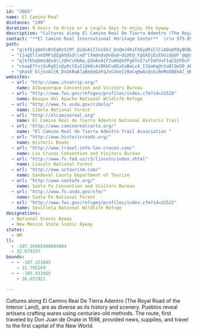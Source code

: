 ```yaml
---
id: "2065"
name: El Camino Real
distance: "299"
duration: 9 hours to drive or a couple days to enjoy the byway
description: "Cultures along El Camino Real De Tierra Adentro (The Royal Road of the Interior Land), are as diverse as its history and scenery. Pueblos reveal artisans crafting wares using centuries-old methods. The route, first traveled by Don Juan de Onate in 1598, provided news, supplies, and travel to the first capital of the New World."
contact: "**El Camino Real International Heritage Center**  \r\n 575-854-3600  \r\n [Send E-mail](mailto:info@caminorealheritage.org )  \r\n\r\n**Greater Albuquerque Chamber of Commerce**  \r\n 1-575-764-3700  \r\n [Send E-mail](mailto:GACC@abqchamber.com )  \r\n\r\n**[New Mexico Department of Tourism](http://www.newmexico.org/)**  \r\n 505-827-7336\r\n"
path:
  - "q|kfEjqbmScBtEqHzS{Mf_@i@vA{IlUiEbJ_@v@mJdKiFbEy@R{ClCiADo@f@yBhBgATEB_BpAcD`B_An@{@HkIzEwFbDsBlAwAdAu@H?^eM`KqItJ}AbCmm@f`A[TQ`AuNzVWd@wSb]eZrf@Ct@_@DwV`b@sx@dtAiMdTiLrRiB|CsWtc@In@c@d@iJjOk@|@sAzBmI`JeMnKgF?{@@yZPqUQsi@?qSG_CAySGmJJwFh@c@ZmC^qBn@sDvCgA`@{FjDwO`Kub@dXeAd@"
  - "{jagEl{vmSMPi@ZgAt@i@\\e@^[Xm@n@s@v@s@~@i@t@_FpGkDjEsEbGi@p@Y`@q@x@wD|E{EjGu@x@u@t@m@h@o@h@{ApAkCrBkErDsC~B{@r@{L|Jk@d@kDpCkJzHwAlAaHxFs@l@}CdC_GxEaIxG]X}BlB{@r@u@l@kCvBk@d@wAnAyBvB}@nAUZMR[d@c@x@o@nAi@lAc@fAe@~AqA`F_@|A[nA]vAUz@_@~AaAdEk@`C]bAO^aAhBm@bAuA|By@rAeEbHyA`CiAjBuB`DkHtLyGpK}CfFaAxAABwBdCs@t@}@v@OL{@t@{CdBoAf@_A`@uBj@uB`@_CVSBw@?aA@oB?uBA}@A_@AuACo@C_@AmEIqCE{AA}@?_GQcACmDI{AEwKQuBCoBGeDIaKOkGKuBEeBG{IQwCEmCKsDCq@Cm@C{@AsAEcCEiFYsDUeAGsB@u@@]Ba@@u@BmBB}FGs@CyACuJ[sCIeACyCGcBG{Mc@w@C{Qg@yGS}BGg@A_CIgCMgCQ_BO{AW{GqAqIgBiHuAcCi@iAUCAgEw@c@KwAYiGmAOEsBa@c@KeE{@q@O{Cm@iDu@{Cm@UESEeB]cDq@_FaAiDu@w@QyGsAoLcCo@MuAWqDw@qB_@oAWkCk@{@Q_GkAeCg@a@IsBa@{@Mk@EcAAQ@Y@g@De@FYFk@Ni@Ro@XqC`Bi@Vw@ZcAXcAJcA@aA@o@?wEAY?iC@eCCoAAU?o@?{GAcDCgFC_CAeA?W@w@FO@UDG?w@DaALoATeBd@wAh@mAf@yCtAsDdBiEnBoDbBcF|B_Br@oEtBuAn@gBz@cBv@cD|AkBv@m@ZoAb@q@Po@LgAN}ALk@@gBCYAoBU_AM_Ca@wCa@yEu@g@IeC]gGaAo@IiAOwAUSEgAQ_BU{@Ka@I_AMg@Ik@IUE]Gy@IyF{@mB[qC[uCi@_BSmO}B_AMSEcCYkDi@}Dk@iEm@mPgCaBWSCw@Ky@MwB]u@Km@G_BKyAKs@C_BAk@AwBGqHM{FIiDOkEIs@E}@MaAQe@MoBy@eDoAcDeBy@S}@M{@GaAE}@Bu@F{@NkAXeA`@e@R_Ah@cBhAo@XmAd@{@Xa@Lm@Ls@H{@Hi@@o@BmA@{@EeAKmASeG{AgD{@}DcAsD_Ak@Om@O{Bo@qD_AoMcDWGaCq@wA]sKmCiA[aG{AoD{@oBm@{EmAiA[uEiAoIsBkEiA_AWeAYaAWg@K}@Ou@Gu@EkA@}@FeAPiAXy@VgAj@_An@q@l@m@n@e@n@e@t@o@rAi@|AiA`EoDnMq@xBg@rA}AxDiAfBmA~AoAtAy@v@_BnAaAn@eAl@gBx@iBn@kBh@iARmAPmAJ}CHsBAmAGmAKmASkASiAWoIoB_JqBuG_BiPqDmHeBiE{@{B]{BUeDQ_D@sBJqBTC?sCf@eCb@aDj@a@HyAV{@PiAJmAAe@Cc@GiASc@Ka@Oc@QeAi@qFgDeDuB}A_A{AaAaCyAgFsCu@[iAe@wAi@o@Um@QiC{@]Oo@Qk@QmBo@oAa@oAc@oAa@uE}A[IcFcBy@[YIeEuA_AWk@UiH_Cm@SmBq@y@YuBo@}G}B{FmBw@WmEyAOEs@UkEwAmBo@o@U_Bg@qAc@qLwDsBk@gAUSEqCc@qAMw@ImCQi@@i@BoENiDPoCP{Gb@wCPyAJkBH{@F{BNuABq@@o@@aBCyAGyAKgAKMC{B[oA[_Bc@OEsAe@y@]oBaAoAq@UOc@YwAaAgA{@{@o@{C{B}@u@wB}A_Au@qAaAQOKIcBkAw@a@}Au@mAm@oBe@wAOqAKsAIu@@i@?wAJUBm@HkAVu@NeAVgCx@wBr@kC|@yFtBwEbBkG|BeFhBi@PqAd@g@PI@yCt@gBb@cFp@{ATsANaCDeAD_@?kA?}CAqBAyG_@{DUe@C_EWoAI_AG}CSiCQyBOoIe@aCKYAcKs@}@GwIg@wBEy@DyBHq@FeEXaBJsCX[ByEf@qDVwCVaAHuBRoALqDZaFd@eDVg@B{AJ{@DUA_@AaBY_Aa@eAo@m@k@uAqBa@_AiA{Cw@wBMYOUQSQOUKSIKCIAm@CU?e@J]Lk@^sAyDsA}D{DiLWu@iBmFYw@GQ_AqCoByFg@sA}AwEuBkG{AmEo@uBQg@Kc@Kg@EQSgAO{@U}AKiAQ{BGuBAUAa@MsEGgCC{AG{AAaAGqAEeBO_GOkFEcBM{EWeLGkCMmDC_BCq@KqCGkAIw@M{@WmA[eAGOYu@a@}@_@o@m@u@o@q@u@o@o@c@OI[S_Bq@[Mi@SaAa@m@]c@WaAo@{@m@o@g@eDcCMKo@g@]YYUOS_@]m@y@Yg@GKcCsEu@sAQc@Qc@EIUaAGWOi@a@uBO{@Ek@Ai@Bk@@YB]HqBDa@BWFWNYNUTe@J[FSBOTu@DOb@eBb@gBHa@Bg@C[IYKWQUUe@gBKWAcDAeEAgEDu@@o@Bo@?q@?YBo@As@Dc@?c@B_EJI?{D?eE?cEAiAAcAIu@Ko@I]Ia@KWGuE}A{DuAuE_BoAa@}@[qAc@mGyBuAe@gDkAyBw@cCy@{Bu@}@Wi@M[I]EG?i@Gm@Co@?aA@a@@m@HuAAs@AoFM}@CkCEsAAgCEcDIiBQc@IkAYIC}@[a@S_Aa@i@[k@a@IGcA}@s@o@q@{@o@{@gAyAEGiCcDg@m@GKOWKO}AsBs@{@e@q@eB{BsAgBcAiAw@s@wA{@o@[_A[_AU_AMy@Gw@Ae@?w@FY@eGt@yDf@o@HaD`@eLxA}@JcANQBiD^eD`@gAN}B`@wAZiD~@}JzCcI`CgDbAgDbAk@PaBf@{EtASFmOtEkRxFoJrCsIhCq[lJiK~CuA^cG`BwDr@yATo@F}C^uD\\a@DoBTmPfBeEb@}ALyBDyAAkAEeBMgBW}@SuCu@oDcAkCm@qAIo@AmBDo@Ly@J{Ad@mAl@aAn@uAdAiFbE{BlBsCvBiA`AoCxBqAdAiCtBaCpBOJq@f@iM`KkDfCyAlAgCbBoCtAoB~@_E`BeExAuBp@eJ`DwBr@g@ReIrCgInCcCz@aH~BuCdAkC|@_F`BeFfBkFfBiEzAyOnFyBt@yDtAgFbBwFnBsIxC}@XuE|AcFfBoGvBcFhBmIpCuBt@qFlBkCx@oA^iIlCyFnBwDvAiL|DuE~AsBp@qFhByUhIsCbA_VhI_F`BsKrDcYvJo@TqBj@gFfAmCb@qAPuC^eC\\WiAc@qB_@w@m@eAu@oAgAlAk@l@m@j@m@h@cBlAeBbAs@^g@RcA`@w@VmBd@w@Pw@LoI|@qBToBXgDn@eDv@aDdA_DjAiBn@mBh@SDc@HoBXqBNqBDy@?sBEqBMiJi@_PaAWAcDQ}@?_A@_AF}@J{Bd@yD`AyBh@oLxC{@\\w@`@w@f@gBvAs@l@q@n@q@l@s@h@u@f@oBdAsBr@y@V}@Ry@N}@J{@H}@D{@?{@?}@E{@I{@Ky@Oy@SqBk@aBk@iA_@aF_Bs@UcC{@gC{@}Bw@aIkCaBi@s@WYKwRoGwFcBwF{A{FkBceAs]w^yLuGwBeWsIwE}AoEyAgNuEuDmAsFkBkAa@eUsHoKoDsAe@oHaCkFeBaCw@oFkBcJyC{@YyIwCyBu@cFeB{@YsYmJs@WaLyDkFcBUIaMeEoOcFeQcGwKmDGCaFeB{a@eN{CcAuQeGy@WqE}AYKmUuHcL{DoH_CkJaD{Ag@uTwH}_@iMy@YmDqAoB{@oBaAkBgAiBkAeBoAaDeCyAiAaBsAq@e@cBsAyO_Mw@o@eHqFqFiEiDoC{DyCWh@eAxBgAzBWl@Ux@Qp@EPKj@QbAG~@CRMlBQvCiAK{EU{AAkC?}AB_BHoCRmCX}ATkCh@mCl@iA\\_AZ_Cz@oClA]PoPxIsBbAmAd@oAZKB]Hg@Fg@Fg@Be@BiA?eDGkFSWAaJYaAA}BKgCK{JYeCIeCIsBIe@CiIWgAIeAKcAOiB]cBe@cBo@QIgEgBwB}A{NcJiXwPmEoCaTuLgPeJgKmGeUeNyEcEgCaAi@k@eI_FmV_OsC}BcDeEiA_Cq@yAsGcQuAsDQEc@wBwDgKgJ}V}AiEuCaGeHwJ_JyKcc@uf@yBcCwCgDqE}DwDmCiD}AeCu@y@UmGk@iHD{BXcF|A_MtGaJfHiSxS{B~Bm@NQt@iIbI{JtGqKhE{ShJ{DpA{BjA{@`@qItAsI@qGcBeC_AqDsD{ByBo\\ca@mO_RmFqGy`@ue@{c@ei@eNmPi@IKq@cTiWgUsXsb@}g@iNuPyM{Og\\m`@sEqFmBmD_CqGc@gCwB}HyCoKmCmD{CcCgPkHoB}@wIeFiG{F}OcRs@y@_CqCIQ_AuBm@_DMcEYiCw@kBqCmBmCgAmFo@UKiBu@wHyHaLaNmRoUwEwFiCaDmKkMsAyCs@oCy@{CqA{Dm@i@c@?Qq@eD{BkJyEEAiDiDi@q@w@}@c]ua@kZq^iMmOsLyO{G_KuCmEwIaOm@UCCuMiTcIuM_FaHoKaL_FiFGe@cAU{a@ec@kYkZkM{MqPgQOIUWw@y@eRsReTwTgLsLkI}IaN}N{TwU[]uZy[eJsJgIuIiCsB}N{OaEmEwCyDIOqDkGCGcEaKm@sCe@k@gAwDyAeFaEsNiDqLmKu^wImZ}GwU_Lg`@oLma@qAqE_ByFiDeL{Pko@qDsKaSwl@mAuDgHuSw@}BsvA{cEmNwa@kIiVqOed@MmAc@OiDyJkd@}qAuJ_Yc@mAqAwA}_@{Pg@CWa@a^yUqCqA_CU_D?oRlCmGj@_H?iGq@{LoD}XaSwu@qk@eDiDiLsByJ}A}ScDq@?mCq@iFq@mmAwQ{@YiEa@aHgA_ZuEmFu@cBEQUk}Dwm@ef@{HCQsBCmWcEa@GuAUsHgAcjAwIs{@oGiZyBqEIQOmMq@_Ly@u@GoAIsEmAuDOgD@sGBaLCqG?eG?{HHq@PgAB_@j@UN{FbDgCxAKF_B~@cBr@wAl@sBh@s@PA@aKjAaRxBOBUBM@mHz@eBRqEh@eK`A{J~BcCEeGkAyCy@iI{BwGaA_G{@eGsCkI?aB?_Nd@_ABsDL{@DiT|AoZrI{QpF_BJg[nH{Dx@gDr@_GvB}DjDiDtBuLhHmAr@uG|DM^{ChB]ZoBpBeJfLgDfEsF~G_FbBsIB[OcCKsEs@aBWOCoLkBOCoASeAQ}L`B{C`AG`AqAlCSnC?^?bBl@hClDfGzAtEb@dEH~Cor@rJi@KcAUkHfAsKEcAC{Oc@w^cAqi@{AqBOcTi@iBEcKWc_@}@oM[uKYiEKeE_@cNuAaIw@_OyA{CDq@q@wGk@wEE{De@qIiAqFu@uCQ}BM{IBwF?y@?{DD{DHiB?_DJ{@B_BLcBLwD`@mEXiEPqDN{@DcBX_Hd@eCPcF\\wFb@iOjAeBHqBJmBHqF`@mANODyEfA_FXmKZwKrBmAj@g@?uUdEgOlCM@wD`@cFf@yh@tIqBp@kCLK@s@L[Fe@Hk@J}I`BsAD{GvACcCI[RoEpBsGCmAwX_@mD@aA?cD@{WaF{DuBqDoBeLa@aFg@qBSyCiAICmJqFiDDiEn@uC|AeG|FQTs@v@aAjA{A|@yAhAmAhDI`AuApDgCxCkC|CcH|EaNvGwCfAuCz@iHvBmFp@mBv@w@BqA`Ac@?MHmMhHkK`GuEhC[P_BZuD@wB@iCUaKUyCG_ACgACwCqAaB?_@?gA?gAVeBb@qAVeF~@g@^iR~G_@BwAJ_@TwEN_Gj@QwCm@sKGeEDuEJwILe@X]|BmCfAoA~BqD^qATy@DM@]@k@DcABgA}VrB_DVcE\\{BTm@F_TtB}^tD_Dj@wIt@aPbCcBfAqCj@]@kBBmAZmFXcAZsBFu@BaY|C{BDeY~CuAD{B^wLz@ITqBDmGv@e_@xDwBJiEn@wAJk@DwNfBmB?wVhC{AN{AT_E?wMsBmQp@MfADj@j@zIFr@FhAT~CJTHxCClGs@f[eYoC_A?qKwA{B?aBScJiAiN}BqBi@iD_AmEoA_Co@_AYiJuEu@UsE}AuEw@{BIgBe@{s@_RkAK{OkEwHiBgBaAwDeDqBe@_@fB[dCcBk@wHsBeRcFm@CiUiGqmAe\\cwA_`@{DeAaHiBu_AsVYUwJ_CwAUqJyC{AOax@iUuy@oWmTsGmFmAiH}@mLkAmv@eHyGm@oMkAcHg@q@UsF_@cFw@eK}@yMiAaGg@oScD{IaC_EiAmUoJoRaJgf@eUuf@qUsG}Cs{@_a@qf@eUePwIwOwK{HwEoAy@yKkH{@{@}o@yc@{@_@{GkEcAgAwHmFPmALaATqAh@gA`A}DZqAzAgGvCuL^e@~DwTZaAn@eMXwFKiMEiFiEclBC_AEsAQgHKyEw@k\\EyA]kPsBebA"
  - "q|kfEhqbmSd@sA\\}@hCcHbNa_@ZmAxA{FZuAb@sFPgEVcE?sFImFUsFIqCQ}FDcFf@kBhC{AfAm@ZQhGwCbAw@VSlB{AlAeB~@aBpCgGZq@pBaLxBcOjAaIhCsRTe@rCiQ^_CfBkKjEiXB}AzDkRL{AfL}g@V{AlAiHlBoIfBwElDcGv@aCBw@L_CUwIEyAqAqMk@{Ak@_BeMeUqCyGu@wCOi@LsEh@wF`@}ANo@BoVl@oKZgB~AgEzEoJtJ}Pp@kBr@wBbDkOl@wDL[vEsT~BoGLUxBkD|EwEPQDEnAaAfp@{g@t@eA|PaMpEmElCqDzA{CzAiFfJ_w@Ho@v@aNIaEh@wDhDwMrMk`@jAsAxAaCzVoRrCyBl@eAz@O~AwAhB{BXu@Re@P_@TUhAcFPCvC}GnBqERg@lBeBbBa@jRfA^B~MZvC[lFoAx@ELOhCY^[lfAsTlDqBxByBl[s[tDwFjHyNt@yApEsGpBeBrCuA~Bu@fImDRIt@OzBmArCyA~BqB~JeNdDgGMmAlDwC~B{@vI_AfWjBfF^ZNh_@jBzFZhC|@hD~AtEfA~CTzB_AhC}BpA{AzAU`To@H?zPKpNe@lDkAnQwNp@CBq@rDyCv[wWpJsD`HoAvAWbIyAhMqCbOcGdHwBrAm@jEmBhFsGvAiCxHoNvRk\\h@ULkAfGcKZq@rBqEb@mEMaBiNah@MsKpAuK`AyB`@cAlCqElC{BdDgBtEuAvGk@dBGb_@_Bj@CnCg@HAzAu@d@IXGHYfCeBvDsFv@UJo@tPmWbCmEdBmDbBgEp@wGf@oHRqCMsFG_CAa@GiIM_PI_KGyG@]J}ApAwDzAkBfCuBVUz@_@~BaAjAi@bK{El@Yj@WdEoBtI_EjOcG^OtCkABYRItAm@lAg@j@UdDwAdAo@~EaBlAeApGqDbGsFdA_AhFsGlEgH|Rg]v`@er@`AeBx@yArKyRbAeAhBkCjHqFf@e@p@k@jAeAz@m@bBgAz@k@d@[vE_D`BgAzDkCnEyCdHwElEyChW}PhEuC`Ai@`DgBnYaSj`@yWbAY|@o@jEcDfSwMjCeBhAu@pIuFb@a@tFoDfgAas@\\YTMhv@ag@hK}Gr\\qTlEuCxL_IbG{D|FwDr[sShAq@`[uR|ZcRtW}O|H{EtMmI~AcApAcAjJkHh@a@~AmAr@i@pJeH~@s@~FkEhF_ExVmQvDmC~D}BrDgBrE{BpCmAv@i@LCLErWgK~L_FvOkGvAo@hBy@bCeAfCiAtFaCjCiARIvBeApG{CXMnFcBz@g@hTgJ`L}ErDoArDcBzJ{EvQkMvBcBz@SjCkC|IoGlBwAnKkHjCkCjHsDjHkCbBg@f@SbGcBvB{@nFoAjCoAvBg@nAg@jCoAnA?nAg@nASz@SbBg@rDg@rD{@fEoAzEwB~WcLbB{@fJgEz@SjMwGbGgEzJcGjHoFzEkC~H~MvBvBnFbGnAbBfEjC~CbBx@l@rCtBzC|BhClBxFxCpE|Bd@H~ATlEn@|HPrGN|BDtBJpAcAvAoAxC{BnCyBhC_ClBcBtBgBhCuBvE{DjKsHjJaHpM}JdDgCjCqBvFkEd@_@hF{D~@q@NMzG_FnBuAz@o@tAaAnBiAjAq@pAu@l@a@jCiBzD_C\\U|FgDXQpDqCn@w@j@s@n@o@dAiAjAsANYb@u@XcA~@_@l@s@n@s@n@s@zCoC|BqBrBgBLMbCuB`Ay@NOxF_FfEqDdGoElCqB`D_CfDcCr[mUlF_Dv@e@zDkBzRiJjE{@`ASrGOdSp@d`@dBz@DfX~@`FRlMb@|DN|FRtIZdBFhADj@Bp@BvF_@VGbEs@hTgKt@aAdRgJd@UbCkAdEoBlAO~A_B~[aPtY{NHU~@O~LaG`EaAbE{@hIeBlEo@b@UrDk@ve@gIhCk@vDe@fDo@rSyD~Cm@hMwGXU|AuAzLmIbASFEr@c@hC}AbCeBrAaAlEaDzJcKbEwFvEqIz@qBfCqD^oAn@uBf@eAl@u@b@uAb@sAVs@^i@JOrBwCbFkD`TePfDiDtFaE~HcFtDaDZkApBe@vB_Ap@{@pAIdE_BpA_@r\\iJhA]f@GVk@x]eTjBiAbA_@~CkCfDaCvEaClDyBzDaC~DwCvDyB|DoC~EgDdDmBrPmLv@eAbBuDPqBBuR@gHB}M?aA?qJ?mC?yC@u@?sD?aB@aQpCk@r@Ur^KbFCtC?dD?hP?rQ?rP?vAe@l@CzGkD~CBzGfC^NpUVjUVfe@HhHC^?xAAdLC`B_@t@E~A{@pJmKdAiAhAqAl@i@pCo@vGq@~FeBvMaGp@i@dCq@hC_@|Eu@|XaFdCOxBSnE?zFh@`ACxACb@AhFaAhXeDvCEbBc@dD[^CpFeAv@Bv\\aE`H{@dW_DfEDvKfAdD\\tCOdEo@PIlBa@dQuEzXaI`FwCvKuCnC{@`Bi@pPgFjA_@^ObA_@~I{Fr@Ux@_AnIqFzAu@~HmJbBiB`HoNfBoB^Qd@SzE_A`CG`Iw@bDeBtGuDpXiPzd@wLzFnAtB~@`CvAvEzAjAKnq@jAjOzA~Cg@pC_A~g@kVnYkErRcGrEkAv@SxFsAnC_AnB_BTSbK}Hr@i@v@g@fGsDj]cSvJoGnS{KlI_E|Bu@XIhHoE~D_G|FgDdR{CjGcAjUmEjAj@xTsEtCqAzBsBm@~DYnIGzSKrB}@rCM`@UlAK~@eDdc@i@fH~AzAxAf@vMfBpBb@bFkAnAJTRvC~BlA~@t@n@bArLbCf]Fr@nBjX`AlCx@~@p@r@XNj@XRHpPrBhR~BbC?bEeBjHYpFKpESjGYvGg@zE_AbKmF|Z_QvKcGdDs@rBa@hB]drAmAtAAlLM|EEpNqBjCyADGjLaPld@sq@fGuJjAqBfG{IjLcQ`CgDhQcWhJ_Kvm@i[lAg@l@W`C{AnDwCti@ai@rk@kk@vCwCNOpAqAhAiA`@_@bC{BtDkDn@m@tAwA`JgJj@k@tByBvGaHrGgG`@_@rEsEjEiEtAmA`FgF`MuLxP_RnIoIbGoK`AgB|G}QfG_V|GkVnAcGhA{FJk@xCuPRgGn@kSIuCYuMkB_RiIeWuJwNoB{E_AsFI]_AiEk@iC{A_H_@s@KQCC]i@y@y@"
  - "ckaqEftvjSuRgE}s@yDcCEuI{@kKcAiBKUCu@EaSaBwLcA_I}@aKq@cSaB[QeDO_AUqO_Bk@G}Eg@iSyBoCOyCQiKwAQUaOkDuGeB{Cy@iHcBgDEMAUCgAIiAKa@CmJ}AiAEsI?qB?cKaAmAKoKQgHUaR[a^wAmA[q@?Q[WMaJuEs@_@{EmBeB{@cFeCqDsAwIJwDD}BBwCDoIfBqIzCcCXcAPqEt@sCKuAe@COmC{@mC}@sD?mH?UNuBJkCLqAFkGDsDBkM}@qBOkDUmCKiF_@iEw@cDmAIUgCe@e@g@mAYUm@w@Im@a@g@EW_@}DqBsAq@MGs@K{@MqQgCqIkA}Lo@GAsF{A_MyC}Cu@oKiCe@MyA]g@KcAW}JaCiA[iA]_@O]OgAm@mAu@uA}@g@]eDuB_Ae@_@Mc@OgB[gDi@WCICc@Ig@G_@Ge@Ia@GsAUa@GcAQo@Kk@KUAg@Kg@Ge@I_AOy@Mm@Kg@I]E{@O_@EYG[GSCg@IcBY_AOKA_BWwB]e@Iq@M{Eu@mAQqAQsAMyBQwAIoBMoF]q@EgAIa@IWEu@Qu@OECcJkCoBg@iB_@sAWo@OwE}@gAUeFaA{@SaAWcA]aA_@_Ac@u@_@oEsCaFeDa@UYKi@QYGKCOA[CY?u@?iBDg@?sABG@cHJu@BcA@eA?c@?WC_@C}@K}AUg@GgAS{@SEAi@QICi@W]Qw@e@cBgAKGwBqAa@W{AaAwCoBwA_Aw@i@s@m@uAiAm@e@qA}@{ByAqEwCeFgD}EcDmEsCq@e@}B{Ag@[aBiAy@i@e@[e@[YSGEYOYOYM]Ii@Oe@IcDg@aK{AqFy@iAOg@Kg@Go@IMCe@Gs@GsCSqDSo@Cg@G[EWKWMa@[SWCCGKMWGUK]I]GWOg@EKQa@[g@i@k@i@_@s@]e@Mu@Ma@Ai@?{@JcAPSD{Cn@aFfAyBd@{Cn@qAVuATa@FqAN}BVu@Fk@Fi@Bm@Bs@DyDL_IVcFPoGRiFP}DNsDJ{AFm@@qBB}BE{@AkDOsPw@oKg@cEScUcAiG[oFWmLi@uDQoDQmAGe@AEAwAGcAEw@EI?sDSyDO_GWuEUaS_AcBIkAG{AGoMm@mDQ]@eBMmBQqBOy@j@cBfAoBjAs@^sCbBgB|@[Lq@VkBl@i@Lg@Jm@JgIpA_@D_AJo@DY@_@Ag@C_Ly@SAwHo@aBMsFc@_BKwCUyD[sDY]AiBO{AKcDO_DOcAE}DSs@CiFUgDMqAGSAa@CEAYCa@EE?[EKAm@GmAQ[EEAoAQe@Gu@Ma@CQAM?YAM@Q@O@Q@[FYF[Fy@P_@FM@_@F_@BY@a@?u@AwAAmC?gA@kA@Y?{@?y@@]?E?q@A[CYE[E[IgBe@YKYGWI[IUEMCMASAYE[Ca@C]Ga@G_@I]KeA_@k@U_A[y@Yw@Wk@M]GWEi@I_@CaBSwW}C_BUcEe@_AGc@FeA?i@?oC@aHBgC?kD@a@Aa@AcAIeCW_@G_AK_@GyFo@]C}@O{A[YG_AY_@K{@W]IwAe@iD_AOEg@Ku@Qy@Ky@IuAGwAMy@KwAWwA[cAWs@Q{@OWE]Ga@A[?S@I?[F[FsAb@[HMBoJdBgDl@kGfAkEv@YF[D[B_@Bi@@_BBmBB[@eGHqBBa@@c@@k@?_@@wF[o@EeHe@iEWm@EyBM_@E{@IcAO_Ce@sDu@{@Oc@KaB_@UGiAWu@SmFoA[K[Iy@UmFuAMCiBe@{@S[G_@CEAYA]AaAD{BHiWbA]@_A?_@Aa@CaCUSC[C{O{AsAMaAIcAKkEo@{Di@yDi@}@O{AYa@K"
  - "qhasE`bljSoA]}K_DsGkBqA]aBe@aQaFqJoCUGeI}BaCq@wAc@sGiBeMoDQEkA[_@G_@E_@E{AEuDKiBG{@E]G[E]IYMWOUQCAQOeCwBaCsBSOiB}A_@Y{AqAyAoA}@q@sAgAiB{Aa@_@o@q@k@s@wDeFeAsASWsBmCoAcBSWa@i@w@oAsAwB}@wAa@q@a@o@m@aAU_@aBmC}AeCWc@QUCCQOSQ[Q}@_@cA_@kDmAiC_AeGwBiDaAiA_@kBk@gE{AmAc@qAc@a@Oq@Wk@SgAa@u@WgBq@eBm@aGwBmCaAmBq@gA]_A]aAUkAWiAQoAKgAI[?qAEuBGaAAmEIgDIoBKc@Am@Eq@Iy@GuAMwAM_AIo@CkAJSAUCUCUCk@EUCUAWEWAYCYCIAMAc@EOCSAE?Y?YAY@YD[DYFs@PYJSD{A^cB^q@LYHk@L[Fk@DM?mA?WAQAUAW@S?W@SDUDWBWBY@Y?W?Y?Y@W?W@YBWBWDm@NUFUHSLQJQPOJMNKJMLEHEJQVY[U[SWWY_@g@]_@c@g@y@aASWeAkAMMGGKMKKMOIIg@i@y@y@k@m@_@_@GIUSSUSUw@w@IKYYWWUUYYUWo@q@WUGIIIGGQQMKSQYSYOYOECWK_@Kq@QKC_@K_@K]I_AWa@K[M]M_@M_@K]M_@MyAm@]OKEqAk@CAMGw@[mD{AiGkCmAi@sEoBuAk@gCiA_Aa@u@]_@QgCgAw@]}Aw@cB_A[UAA]QECSQs@k@g@e@u@u@[Y]Y[WWMc@S_@MIAUG]E]Ea@Aa@@_@@qAPy@Ng@Hq@JaBX}BT_@F_@D_AH_@@aAB_@?U?iABuABW?qB@M?i@BgA@{@A_BAsAAyACi@?{C?]A{C?i@?_@Ba@DYHYLwAv@GB[L[J]HI@WDy@H]@w@HqAHO@]B}@BaA@]?a@?c@A[Aw@Ek@CwAIeBIaAC{@?[@S?kFJmGPk@?c@Ca@Ca@G}@Q{B_@s@IUCMAuAE}B@}BDiDF_A@kCBeBDiCBoA@y@@_@Ag@AaAG}AMq@GI?UCa@Cm@EkBMgBMsBOG?c@CY?MA}@@uCDg@?iEFoJJ}BBqEFmCDyCDwFN{BDyKXw@ByBFsDJoABwBFm@?M?U?c@A_BKgIi@cAQw@YeEaBy@_@aBo@cBs@iB{@uHyD}Ay@QGu@a@OKg@UgCoAeBy@gBs@kBm@}Bi@{@OuEq@{Eq@oDg@u@Ma@Ik@O]Ki@Qe@SqAe@a@Oc@Qg@Qe@Qe@Qm@Wc@Oe@Qc@Qg@Qy@[[M]Mc@OOGqAg@oAe@g@Qs@U]Ii@Mg@Gg@IiCU_AIg@GcCS_AIo@Ia@Cy@IoSmBqAKG?gAIsEY]C{E[uEYg@CeACmA?eCDw@B]@_I}@BnIGpAABB`AD|AB|A@bA@dA?b@@n@@tAQbDDxAA`@?DCf@ERK`@_@r@o@v@EBOLGD[PEDw@Vy@TC@c@LUJa@Z[\\gAfBq@bAiDpEuArBY`@Yb@cAvAcAtA[^c@\\{@b@i@LI?w@?eBMaBKa@Aq@?m@DQ@sCP]K_Ck@OCwAUEAmBOiAEkAA{M?mBAgDCsDEwDEyCEaAAoCA_BAuCIyCCs@AsFImDK{C?cDMuCKmI[yAG{Dc@cFc@iGk@uAMmAIs@?uAHiE\\{@FgKr@[BeAHeGd@gCVcLbCgATwAVyAV_@FYFw@H]Jo@N{AV]Fq@Li@JUBu@JiAJeBNeAL{ATwAX{Bb@oCl@gJpB_AHqBL{BF_DJmBHcCBc@@sDEaBAoACq@CaEY]A_DSqCQyAImAC_ACaBBaYpAuCNyDLu@FeD^s@JeAPwEn@wARqANy@D{@@_AA_BGg@A}GWo@?eBEqA?eAD{@L}A`@qAZe@Ji@DkADcB@{@@M?aA?K?i@A_AGq@IgAOoBScAKi@Au@E}ACmAEeACi@Ca@E_@EmAYoD{@cKoCmCs@m@MqCs@aASe@EmH{AiMiCuBu@q@c@oBuAw@g@s@[m@QcCq@gAU_@KwDcAaAOoBSm@IcASuA]iDkA{G{B_GoByJcDuD_AoEcAgAYqAWqA_@{Ae@qAi@w@]oMsFo@WcIiDsAi@m@UuCgAgDiAyE}AyBw@uDqAoIwCcAYcHcCeCk@OE{Bc@aFq@yGu@gD_@sHcAeD[eD@iA?sA?qA@eA?i@AmBE{@@yD@mJ@yBCsDFeFEeABmBAeF?{A?w@Cy@GgAM_Fs@wG_Ae@GeFw@q@KWE_AMq@IcAGaFSuAGc@Gk@G_GiAkAOe@?aAFUB{@LBwAGqAMw@k@wC[{Ak@_Do@}BK[eAkBw@kAEGa@y@Wy@E_@Ga@O}AMsBS_DPsCN}BkF}@cO{B_Dk@s@MiAHaAL}BVcALqCFgAMOA}C[eC[uBI_ESyJsDkAc@U_AwAuGY_BI]I_@a@eBWoEIiBAIAkB?sA?SAo@AkAC]WuGKwCWqGMyFAqBmDc@aBUcAOwJeAu@IkDa@_Ea@iFm@yC_@_Ea@eEg@aEc@aEe@aEc@gEe@iEa@]jFgEg@gC[eBMyGs@VqFeEc@aEe@kEg@yDc@eEc@_Ea@uEk@_Ei@aEa@aEg@{Da@WCsDc@kEk@MCyD]uAOmBS}Dc@aE_@oA_@iAOeAKe@Aa@Ca@?kAGsAK}A]eGq@eCW_Fo@}D_@sD_@iD_@wC_@mCW}ASqAQ_CW[EqDg@kC]kD_@oCY{Fo@cGk@iGw@cCYgBQ}De@[CYAcDa@wGw@{D[{De@g@GyC[_C[yAOyGs@mFo@uD_@mAMwC]q@G_C[gCUwFo@eGk@OK_BQkDc@qGw@sCW_CIyCc@qC]k@Im@Gc@GMCQAUESCgBUo@GaBQ[Cy@IMAe@EiAKsCa@{AQyFo@qBUeASaD_@iBU_BMsBWg@GcFi@gCUmH_Ak@AoEm@y@KgAK{Gw@y@MoKiAMCaBUgBO_BOwEm@kBU_@CgAKaBSaFg@cEc@o@I{@IsB]yFgG}@aAaAeAk@q@g@i@oAyAoBuB_JwJyDkEOO_CkCeF_Gm@s@kF_GiAmA{@cAq@s@qDcEmCyCqAwAwB}Bo@q@mBuBaDmDqB_CMQUSsByBMOi@i@q@W_AQ}Do@cC_@o@Iu@K{Di@cBYOAeGu@gEm@eAQgAQeC_@iDi@_BUgAMq@KgAM[GeAKyC[qB_@kGy@uASqG}@y@McBUg@GmBWEAw@Qc@KOIiAg@}@o@u@w@IK_@a@k@}@Qc@Ug@Sk@YoA{B_L{AuHQy@UkA]cBWqAY{AES}CgPo@wDOy@SoAs@gEsAgEeAaEw@eBEEkAyAuAkAKIa@YEEaF{BkCkAaGuCs@[YQe@UwAu@s@Wm@YuAQqg@eVq|@}c@cGwCuKmFuDmAegAqUiHaBqa@wIgRgF_UiFgGaBsG}BiJ{Eyl@m]gJiFo|@}h@cTiMsBkAqDyBkEmBeDiAoGaCgBq@i@QeBs@[MaA[uBu@aBk@QGUKgBi@q@e@c@S]QyDeAiBkA_Aq@UIc@Og@QICmAc@QIw@[e@AUEIAkA_@aA[{Bq@}C_Ba@WKC}@a@IG_BeAeCgA{CwAm@Q_Co@o@M{@CqADaBAsA@qCCi@AqBDeEQq@IcJmCoDwAmEwAIAcFqAOCMAkCYiCa@WGA@}B_@yA]aA_@YK[[iAq@_@Ue@[qCmBmAiBa@w@S_@K_@Qi@Wu@_C}GEMqAgDa@eAiAmCEOo@mBk@kB_@iAcBcFkD{JcA_D_@mAcAgBm@oASgAqAeAqD{@eDaAq@OwAo@iCsAc@Wc@]mEeDcGsEOKaEuCk\\oUkDiC_ScOgBqAa\\aVuEkDgX_ScYkSu@k@wL}HMI}LoJuH{GiDgDcDqDcDoB_HaH}DiEo@q@C[_A_@oHsHmAmAcFyFqA{AiAeCCKi@sCKg@M_C?_@@yCAs@}@mE}AgD_@k@eIyLiC}Ec@aCMeCg@cGKkAOc@w@}BwAsBmE_Fc@s@kDoFcA_B]i@mAiEu@aEyEeTqLg^yCwGoFgGwLgO_EqH_BeFQe@iMk_@aByE_AqCmAsFcAeCiUuk@M]yHiVkIqWqHzBm@RuBn@iA\\q@RwEzA_Cj@mG|AkAXmBd@}D`A_Jv@wHgAuECw@Ay@R_Z~GuEjC_FbEs@N_BxAcClAoDp@qGlAy@LiD`@MBqE^mMDO?uBEUOe@Ag@CsJoB{DsBgJyHwOiLiGsHqAoBeAaDCMi@mDq@kEcHqu@_BuNs@aCcDeGsQkc@mHoPuAkE_AyC{DyOwDaDa@MsF{AeGgD{C}Cy@e@{A?qAZI?qD?eBa@uQyOeIkF_H_Ga^yOmFcAqJE[?m@FmALqBIiDwCq@U{@DSLOJ{@l@{@?cBoBuH_GoReOsPqKcBm@iFUwBa@yAw@_F}DsOyGmEyBcCcBeXe^iBeCg@sAaKcMaCcBe@{@yIuAmPoG}B}@{BkBqAcBeFaKq@aDWgCUyBq@qCmAaD_@u@c@{@iE}Ek@_@}@m@mCiBcDiAUIgA_@a@Ok@SsAi@i@c@KOoAkBW{@qAg@kAgDa@gA]e@sAeBe@m@e@e@kDeD_@]mBqGe@_Bo@{BPeDFoAXkCP_XXgEtAyU_Cp@IN[Fw@NcGfAWLYLgC`@q@JeEp@qI`BaARqNjC{@NmL?_Gw@aHsA}E_Ag^eH{N}DmDq@sGOuFg@yUoFop@yBmGE_FQcEMgH[OAeB[cBs@_Aa@{Ao@GU}@OYEkH}D_B}@}EmC[GgBe@WIm@GcEc@qAC_DG}AC_GMuBE{BEy@Cc@AcBCcACk@YiAi@qBaASKsCaDkDwDcD{B{CyA_Bi@wHgCiZ}JmBW{BY[Ewg@wDFuBb@_BdLuP~F{JlHuHpA}@rBe@pCUlF_Bl@_@bAm@x@_AbUyWbCg@dJ}@zFuBbJcIzF{FpA_BrO_T`@e@\\g@~FeI^k@^a@l|AiqBrI_L`G{H~DiFFa@ZCnTkW~CaDlBmCT[Zc@jB}B`E}EdJoNnCeEjGqJfVg`C`BmKl]y{B~@iBrCwA|BUvFg@tTqA`HiBhG}CpFuDsJoVsBmJgCwN{@aKwDkm@iCi`AZ_i@h@cBpCac@^uBz@_BpAiFZwFImH_CgNMeGPua@YiI_C{IsSo^cB}DsF}Q_GkMu@aAwEaG_MmKeVeb@QoA[_@cAcEeAmDkBkB{D}DmCsDkLeSqG}KuYmg@Iq@_@UqHsM{AmCuPeZo@iAcAaDeAyHGwCiDbEmBpCiDnB{Bf@i@@cDBqBZa@R]RqBnC{BhH{@xAmBnB_DzBsFjFuApAyHFiBB{ALsD?qG?_@e@FeAa@mGsAoF_AsA{AiAcGoCi@m@[sAU}@a@_CIe@{A_Jw@wEe@w@{Bq@qCaGiAeAYWwH}CqCiB[k@iAUmF{CaARaFJ]_@oC{Cg@y@oBcBeBn@{BlB_ClByANwDh@y@K}\\m@qAr@oC~AoAt@kCzAUN{@f@oAr@aAzAgLpMa@X_Al@yBzAuCbCeA~@{BjCa@d@SVeBjCqAfDmD`JUTsBk@kA?[a@sMeBiHg@y@GuCSsCS{HwCaAO]g@sMgHc@[oCoBgAc@eC_AgAa@mFcAmJgD{@?[}@{DqCyDsDwBsBeGwGmEwFwEeJq@{AeCsFuKmXeCsBmAcAa@iAIUsAcFk@i@i@}AaAkCu@qA}@{@o@]q@cBeA_DcAkBgAwBAM]y@WyA[{Be@wAu@yAMGc@kBq@_By@e@@KJwFNaDJ}H@}@EqAGsAIc@M_AaIw{@o@kIg@kHO{B]gFg@mHMqBkAiQ{@_MUeDEeAIWKg@Gg@Ie@My@Ca@Cw@s@mKCWCc@K{AGw@Cc@IoA]_F_BiVcAgOiHHuCBk@?q@@sMLq@aBaDkIm@oBmAqDyAoDQ[yAoCsCqEoAsCKU}@qBoCyD]g@aD}Gw@oAaBgCk@}@oCsDwA_D??s@mAg@]g@qAGOw@gBUk@a@{@O]Sc@KU]s@Wi@Q_@Q]u@iBuAkDeCaH{A}GSs@Mc@u@aCEQSo@[gAo@wBy@mCK[Oc@Uq@GSOg@KYY}@EOGUC@}@}COi@EOOq@Iy@U{@UcAMs@Kq@Ik@[{AK{AWy@L[CGKk@GeAKeAGSK[Si@Iq@eCoG}@_C}A}DqBeFmD_JkAyCuAmD?KCiBAk@?IAUAa@Au@Au@Ai@C}@[eCSyAOmAQqAE[g@uDEYMgACQG]B[FgBHwAOm@_@eBEUKc@yCmNiDsJA]uA}C{AgDkDkI{FaOeAoCo@cB[y@[u@EMYw@MYoAaD}A{DMYO_@Qc@EI{FuI[e@_AiBu@}AgAwBaBiDg@cA]q@i@gA[{@Qc@gAsCy@uBwDyJ{@wBs@{CGWy@wBg@sDWm@Wq@}@_Cw@sBq@eBiByEg@cBoBgDQ]AAIKACOWg@oA{EwLoEeJgAyBS{@uBsDaD_IgE_Ig@oA_DwGuBkHU{@g@wBg@_D{@kC?{@Qy@g@yBUoAy@wBeBkHg@wB{@oFwBsN{@sDSsDuBwLg@wGU{@g@g@{@{@`DoFpDcGR{@dBgEkHwBmCg@{@zESnAg@fEcBvGgEz@cBnAsDrDwBvBsD~HgJjMoFfEwGvBg@R{@?oPoAwB{@oAcBg@{@g@u@oAiB_c@i^eUiRsBeBeP}MeKsIoZ{O_DoAu@[oBSmWgBs@GqPIeb@_@eS@eBHUBaBNmDx@eCbAeErBer@p\\oT~JyErB}@d@eD`BgBr@{NlH_@?iI~DCp@uCVaAd@mBVuFEaPcAg@QePmAmH`@aEv@INkHtBmItC]Lm@`@kBZiSlGiBJmH`@qEN_@NcAFsCNUNmBPsDrAcIdFsHvFi\\bTmG`Ei@Pq@|@c\\~SoD|Bm@l@cA^{BjBw^jVmBrAmChBQ\\{@HsCnB}DnCwOvKeKlGmMvIWv@gAT{I`G{m@xa@uI|FqCrAmFxD{HfFyq@dd@aAn@qH~EsA|@{@v@mBr@{BnBYPoF~CqC`Bi@JUj@i@XmDlBqEdBi@RmHrCmHfCGN{AXeB\\?PIBmTlHoA`@a@NwU~HgDhAaEpAoGjBuF~AqIbCqCr@gBn@k@Pk@ZOHq@\\yAv@{BjAiB~@{@V}K`GgLfG{DtBaCnAm@^_IhE}FjCcE~DaObQsWl]eI`KyBpCaEvCwB~A]T_GpBsGHqDUwGyAgAg@SGeGuBuAe@{DqAgC{@c@OKEi@Qq@UUIgBm@_Bi@sAe@UGkAa@QEoBc@g@MOCSGiCk@}Bg@OE{Bg@yA]uBe@a@IkAWkAY{A]sKkBgHmAeTkBuDQeBI}[Z{Yp@eVnBcUpC}@JgARaAPoB\\wDp@sEj@kC^{ARu@HWDsI~AgALaEh@qEPkBH_ADm@Bg@Bc@@oAFs@Bm@@_@?_CBmGF}EDqDDcGD_CB}AB{A@oA@Q@cBJwBLuATsKtB_EnAeNjIqBdBkC~BKJmDnE_@DYbAq@~@W^{E|GmFzHeDdFmBvCi@x@_@h@kC`E_BpCcE`GeBhCiCvDwDjFgBtBq@JWp@mAbA?JCTi@N_BrAYR}E|DyD|CwC~BiA|@oMbKoBzAM[g@uA{DoKUa@{@{AS]gAy@o@YUM[O_Di@qHqAo@YaAc@iBmAcCa@_KCeA?mDAi@|CMxA_@fA_AhCKXUj@K\\Yx@[z@?p@_ArCi@bBeCtEc@v@OtBEPQbBc@jEW|@]Au@K}BY_AO_BMSAiA?y@?aD@_D@k@?{Dl@i@Hi@Hu@LoB`@]HmCbAi@Py@Zy@ZsAd@cBhAs@Vk@TmA?qA`Be@PsARKBg@d@UDaAJCTo@\\q@^a@Vq@\\OJ_@Py@Ps@v@y@^iAh@CTe@F{B^gBd@I`@gADc@V_@V[Rk@DYDCNmDlAK?aA?CpHAfCCvG?z@ArBA`A?tAAXAzDAt@?nA?p@A`BAdA?P?|@AlBAxBPjHkFUeAEcAE{BKeDGeCEg@AaM[K?iH]}@AW?YAyCEoAEmBEiAEwDIg@E{AKgE]QAm@GuAKq@Gc@EaAI{@I]C]?Q?k@AM?mDCI@[ByAJsAHk@DsAHs@FsAHkABw@@e@Bu@FK@aBF_@Ba@@K?M@Y?k@@k@@s@@S?c@?_CDq@@y@@aFg@q@Gq\\eDUWo\\gDuLsAWC_D]g@xAsAbEQDqBxHwChLMnB_@DwAzEmAbAQp@qBp@qBCiAv@UNeAXgHrBaD~A"
websites:
  - url: "http://www.itsatrip.org/"
    name: Albuquerque Convention and Visitors Bureau
  - url: "http://www.fws.gov/refuges/profiles/index.cfm?id=22520"
    name: Bosque del Apache National Wildlife Refuge
  - url: "http://www.fs.usda.gov/cibola/"
    name: Cibola National Forest
  - url: "http://elcaminoreal.org"
    name: El Camino Real de Tierra Adentro National Historic Trail
  - url: "http://www.caminorealcarta.org/"
    name: "El Camino Real de Tierra Adentro Trail Association "
  - url: "http://www.historicroads.org/"
    name: Historic Roads
  - url: "http://www.travel-info-las-cruces.com/"
    name: Las Cruces Convention and Visitors Bureau
  - url: "http://www.fs.fed.us/r3/lincoln/index.shtml"
    name: Lincoln National Forest
  - url: "http://www.sctourism.com/"
    name: Sandoval County Department of Tourism
  - url: "http://www.santafe.org/"
    name: Santa Fe Convention and Visitors Bureau
  - url: "http://www.fs.usda.gov/sfe/"
    name: Santa Fe National Forest
  - url: "http://www.fws.gov/refuges/profiles/index.cfm?id=22522"
    name: Sevilleta National Wildlife Refuge
designations:
  - National Scenic Byway
  - New Mexico State Scenic Byway
states:
  - NM
ll:
  - -107.16965488804004
  - 32.670337
bounds:
  - - -107.321045
    - 31.795269
  - - -105.931965
    - 36.052921

---
```


Cultures along El Camino Real De Tierra Adentro (The Royal Road of the Interior Land), are as diverse as its history and scenery. Pueblos reveal artisans crafting wares using centuries-old methods. The route, first traveled by Don Juan de Onate in 1598, provided news, supplies, and travel to the first capital of the New World.

